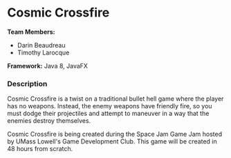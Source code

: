 # Cosmic Crossfire

**Team Members:**
- Darin Beaudreau
- Timothy Larocque

**Framework:** Java 8, JavaFX

### Description

Cosmic Crossfire is a twist on a traditional bullet hell game where the player has no weapons. Instead, the enemy weapons have friendly fire, so you must dodge their projectiles and attempt to maneuver in a way that the enemies destroy themselves.

Cosmic Crossfire is being created during the Space Jam Game Jam hosted by UMass Lowell's Game Development Club. This game will be created in 48 hours from scratch.
